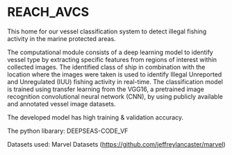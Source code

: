 # REACH_AVCS

This home for our vessel classification system to detect illegal fishing activity in the marine protected areas.

The computational module consists of a deep learning model to identify vessel type by extracting specific features from regions of interest within collected images. The identified class of ship in combination with the location where the images were taken is used to identify Illegal Unreported and Unregulated (IUU) fishing activity in real-time. The classification model is trained using transfer learning from the VGG16, a pretrained image recognition convolutional neural network (CNN), by using publicly available and annotated vessel image datasets.


The developed model has high training & validation accuracy. 

The python libarary: DEEPSEAS-CODE_VF


Datasets used: Marvel Datasets (https://github.com/jeffreylancaster/marvel)

